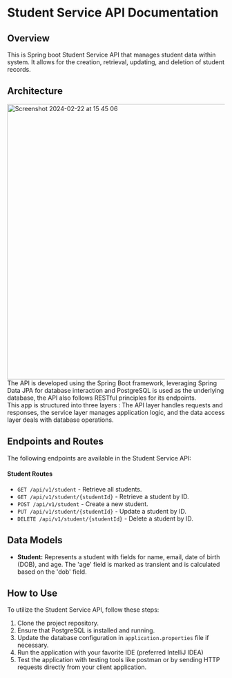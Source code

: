 # Student Service API Documentation

## Overview
This is Spring boot Student Service API that manages student data within system. It allows for the creation, retrieval, updating, and deletion of student records.

## Architecture
<img width="638" alt="Screenshot 2024-02-22 at 15 45 06" src="https://github.com/Jonathanpangkey/StudentServiceAPI/assets/102292312/a3a26e47-86e3-4d5c-8b15-d0f7001fe143"> <br/>
The API is developed using the Spring Boot framework, leveraging Spring Data JPA for database interaction and PostgreSQL is used as the underlying database, the API also follows RESTful principles for its endpoints. <br/>
This app is structured into three layers : The API layer handles requests and responses, the service layer manages application logic, and the data access layer deals with database operations.
## Endpoints and Routes
The following endpoints are available in the Student Service API:

#### Student Routes
- `GET /api/v1/student` - Retrieve all students.
- `GET /api/v1/student/{studentId}` - Retrieve a student by ID.
- `POST /api/v1/student` - Create a new student.
- `PUT /api/v1/student/{studentId}` - Update a student by ID.
- `DELETE /api/v1/student/{studentId}` - Delete a student by ID.

## Data Models
- **Student:** Represents a student with fields for name, email, date of birth (DOB), and age. The 'age' field is marked as transient and is calculated based on the 'dob' field.

## How to Use
To utilize the Student Service API, follow these steps:

1. Clone the project repository.
2. Ensure that PostgreSQL is installed and running.
3. Update the database configuration in `application.properties` file if necessary.
4. Run the application with your favorite IDE (preferred IntelliJ IDEA)
5. Test the application with testing tools like postman or by sending HTTP requests directly from your client application.

